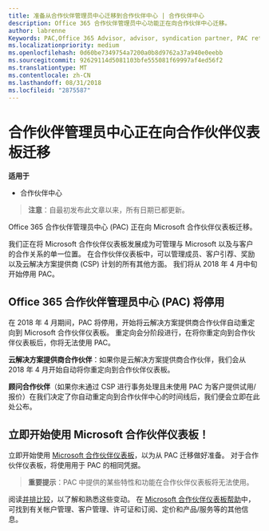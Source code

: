 ```yaml
---
title: 准备从合作伙伴管理员中心迁移到合作伙伴中心 | 合作伙伴中心
description: Office 365 合作伙伴管理员中心功能正在向合作伙伴中心迁移。
author: labrenne
Keywords: PAC,Office 365 Advisor, advisor, syndication partner, PAC retire, PAC retiring
ms.localizationpriority: medium
ms.openlocfilehash: 0d60be7349754a7200a0b8d9762a37a940e0eebb
ms.sourcegitcommit: 92629114d5081103bfe555081f69997af4ed56f2
ms.translationtype: MT
ms.contentlocale: zh-CN
ms.lasthandoff: 08/31/2018
ms.locfileid: "2875587"
---
```

# <a name="partner-admin-center-is-moving-to-the-partner-dashboard"></a>合作伙伴管理员中心正在向合作伙伴仪表板迁移

**适用于**

-  合作伙伴中心

>**注意**：自最初发布此文章以来，所有日期已都更新。

Office 365 合作伙伴管理员中心 (PAC) 正在向 Microsoft 合作伙伴仪表板迁移。

我们正在将 Microsoft 合作伙伴仪表板发展成为可管理与 Microsoft 以及与客户的合作关系的单一位置。 在合作伙伴仪表板中，可以管理成员、客户引荐、奖励以及云解决方案提供商 (CSP) 计划的所有其他方面。 我们将从 2018 年 4 月中旬开始停用 PAC。

## <a name="the-office-365-partner-admin-center-pac-will-be-retired"></a>Office 365 合作伙伴管理员中心 (PAC) 将停用

在 2018 年 4 月期间，PAC 将停用，开始将云解决方案提供商合作伙伴自动重定向到 Microsoft 合作伙伴仪表板。 重定向会分阶段进行，在将你重定向到合作伙伴仪表板后，你将无法使用 PAC。 

**云解决方案提供商合作伙伴**：如果你是云解决方案提供商合作伙伴，我们会从 2018 年 4 月开始自动将你重定向到合作伙伴仪表板。 

**顾问合作伙伴**（如果你未通过 CSP 进行事务处理且未使用 PAC 为客户提供试用/报价）在我们决定了你自动重定向到合作伙伴中心的时间线后，我们便会立即在此处公布。 


## <a name="start-using-the-microsoft-partner-dashboard-now"></a>立即开始使用 Microsoft 合作伙伴仪表板！

立即开始使用 [Microsoft 合作伙伴仪表板](https://partnercenter.microsoft.com/)，以为从 PAC 迁移做好准备。  对于合作伙伴仪表板，将使用用于 PAC 的相同凭据。 

>**重要提示**：PAC 中提供的某些特性和功能在合作伙伴仪表板将无法使用。

 阅读[并排比较](moving-from-pac-to-pc.md)，以了解和熟悉这些变动。  在 [Microsoft 合作伙伴仪表板帮助](https://partnercenter.microsoft.com/partner/help)中，可找到有关帐户管理、客户管理、许可证和订阅、定价和产品/服务等的其他信息。

 